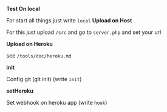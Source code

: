 **Test On local**

For start all things just write ``local``
**Upload on Host**

For this just upload ``/src`` and go to ``server.php`` and set your url

**Upload on Heroku**

see ``/tools/doc/heroku.md``

**init**

Config git (git init) (write ``init``)

**setHeroku**

Set webhook on heroku app  (write ``hook``)